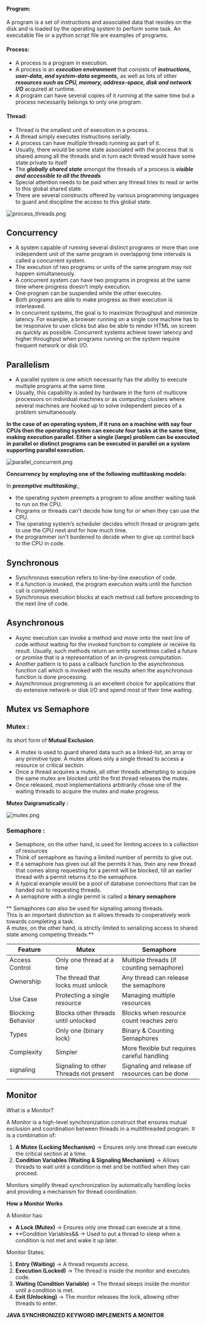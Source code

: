 
#### Program:
A program is a set of instructions and associated data that resides on the disk and is loaded by the operating system to perform some task. An executable file or a python script file are examples of programs.

#### Process:
* A process is a program in execution. 
* A process is an ***execution environment*** that consists of 
***instructions, user-data, and system-data segments,*** 
as well as lots of other ***resources such as CPU, memory, address-space, disk and network I/O***
acquired at runtime. </br>
* A program can have several copies of it running at the same time but 
a process necessarily belongs to only one program.

#### Thread:
* Thread is the smallest unit of execution in a process. 
* A thread simply executes instructions serially. 
* A process can have multiple threads running as part of it. 
* Usually, there would be some state associated with the process 
that is shared among all the threads 
and in turn each thread would have some state private to itself
* The ***globally shared state*** amongst the threads of a process is ***visible and accessible to all the threads***.
* Special attention needs to be paid when any thread tries to read or write to this global shared state.
* There are several constructs offered by various programming languages to guard and discipline the access to this global state.

![process_threads.png](process_threads.png)

## Concurrency
* A system capable of running several distinct programs or more than one independent unit of the same program in overlapping time intervals is called a concurrent system. 
* The execution of two programs or units of the same program may not happen simultaneously.
* A concurrent system can have two programs in progress at the same time where progress doesn’t imply execution. 
* One program can be suspended while the other executes. 
* Both programs are able to make progress as their execution is interleaved. 
* In concurrent systems, the goal is to maximize throughput and minimize latency. For example, a browser running on a single core machine has to be responsive to user clicks but also be able to render HTML on screen as quickly as possible. Concurrent systems achieve lower latency and higher throughput when programs running on the system require frequent network or disk I/O.

## Parallelism

* A parallel system is one which necessarily has the ability to execute multiple programs at the same time. 
* Usually, this capability is aided by hardware in the form of multicore processors on individual machines or as computing clusters where several machines are hooked up to solve independent pieces of a problem simultaneously. 

**In the case of an operating system, if it runs on a machine with say four CPUs then the operating system can execute four tasks at the same time, making execution parallel. Either a single (large) problem can be executed in parallel or distinct programs can be executed in parallel on a system supporting parallel execution.**

![parallel_concurrent.png](parallel_concurrent.png)


**Concurrency by employing one of the following multitasking models:**

In ***preemptive multitasking***:, 
* the operating system preempts a program to allow another waiting task to run on the CPU. 
* Programs or threads can't decide how long for or when they can use the CPU. 
* The operating system’s scheduler decides which thread or program gets to use the CPU next and for how much time.
* the programmer isn't burdened to decide when to give up control back to the CPU in code.

## Synchronous

* Synchronous execution refers to line-by-line execution of code. 
* If a function is invoked, the program execution waits until the function call is completed. 
* Synchronous execution blocks at each method call before proceeding to the next line of code.

## Asynchronous

* Async execution can invoke a method and move onto the next line of code without waiting for the invoked function to complete or receive its result. Usually, such methods return an entity sometimes called a future or promise that is a representation of an in-progress computation.
* Another pattern is to pass a callback function to the asynchronous function call which is invoked with the results when the asynchronous function is done processing.
* Asynchronous programming is an excellent choice for applications that do extensive network or disk I/O and spend most of their time waiting.

## Mutex vs Semaphore

### Mutex :

its short form of **Mutual Exclusion**.
* A mutex is used to guard shared data such as a linked-list, an array or any primitive type. A mutex allows only a single thread to access a resource or critical section.
* Once a thread acquires a mutex, all other threads attempting to acquire the same mutex are blocked until the first thread releases the mutex. 
* Once released, most implementations arbitrarily chose one of the waiting threads to acquire the mutex and make progress.

**Mutex Daigramatically :**

![mutex.png](mutex.png)

### Semaphore :

* Semaphore, on the other hand, is used for limiting access to a collection of resources
* Think of semaphore as having a limited number of permits to give out. 
* If a semaphore has given out all the permits it has, then any new thread that comes along requesting for a permit will be blocked, till an earlier thread with a permit returns it to the semaphore. 
* A typical example would be a pool of database connections that can be handed out to requesting threads.
* A semaphore with a single permit is called a **binary semaphore** 

** Semaphores can also be used for signaling among threads. </br>
This is an important distinction as it allows threads to cooperatively work towards completing a task. </br>
A mutex, on the other hand, is strictly limited to serializing access to shared state among competing threads.**


|Feature |Mutex |Semaphore
|---|---|---|
|Access Control|Only one thread at a time|Multiple threads (if counting semaphore)|
|Ownership|The thread that locks must unlock|Any thread can release the semaphore|
|Use Case|Protecting a single resource|Managing multiple resources|
|Blocking Behavior|Blocks other threads until unlocked|Blocks when resource count reaches zero|
|Types|Only one (binary lock)|Binary & Counting Semaphores|
|Complexity|Simpler|More flexible but requires careful handling|
|signaling|Signaling to other Threads not present|Signaling and release of resources can be done|



## Monitor

What is a Monitor?

A Monitor is a high-level synchronization construct that ensures mutual exclusion and coordination between threads in a multithreaded program. It is a combination of:</br>
1.	**A Mutex (Locking Mechanism)** → Ensures only one thread can execute the critical section at a time.
2.	**Condition Variables (Waiting & Signaling Mechanism)** → Allows threads to wait until a condition is met and be notified when they can proceed.

Monitors simplify thread synchronization by automatically handling locks and providing a mechanism for thread coordination.

**How a Monitor Works**

A Monitor has: </br>
* **A Lock (Mutex)** → Ensures only one thread can execute at a time.
* **Condition Variables&& → Used to put a thread to sleep when a condition is not met and wake it up later.

Monitor States:
1.	**Entry (Waiting)** → A thread requests access.
2.	**Execution (Locked)** → The thread is inside the monitor and executes code.
3.	**Waiting (Condition Variable)** → The thread sleeps inside the monitor until a condition is met.
4.	**Exit (Unlocking)** → The monitor releases the lock, allowing other threads to enter.

**JAVA SYNCHRONIZED KEYWORD IMPLEMENTS A MONITOR**



